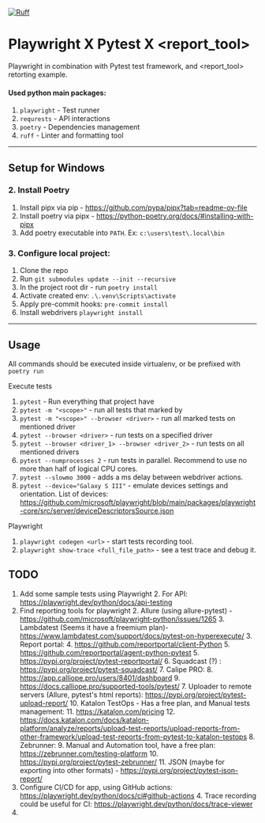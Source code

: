 [![Ruff](https://img.shields.io/endpoint?url=https://raw.githubusercontent.com/astral-sh/ruff/main/assets/badge/v2.json)](https://github.com/astral-sh/ruff)

[//]: # ([![pre-commit]&#40;https://img.shields.io/badge/pre--commit-enabled-brightgreen?logo=pre-commit&#41;]&#40;https://github.com/pre-commit/pre-commit&#41;)

# Playwright X Pytest X <report_tool>
Playwright in combination with Pytest test framework, and <report_tool> retorting example.

#### Used python main packages:
1. `playwright` - Test runner
4. `requrests` - API interactions 
5. `poetry` - Dependencies management
6. `ruff` - Linter and formatting tool

---

## Setup for Windows

[//]: # (### 1. Install Allure )

[//]: # (1. Download Java 21 : https://www.oracle.com/java/technologies/downloads/)

[//]: # (2. Set `JAVA_HOME` environment variable, point it to the java root folder.)

[//]: # (3. Download and unpack latest allure release: https://github.com/allure-framework/allure2/releases)

[//]: # (   1. Or using Scoop: https://allurereport.org/docs/gettingstarted-installation/#install-via-scoop-for-windows)

[//]: # (4. Into `PATH` - add path to the allure.bat file. Ex: `*\allure\allure-2.24.1\bin`)


### 2. Install Poetry
1. Install pipx via pip - https://github.com/pypa/pipx?tab=readme-ov-file
2. Install poetry via pipx - https://python-poetry.org/docs/#installing-with-pipx 
3. Add poetry executable into `PATH`. Ex: `c:\users\test\.local\bin`



### 3. Configure local project: 
1. Clone the repo
2. Run `git submodules update --init --recursive`
3. In the project root dir - run `poetry install`
4. Activate created env: `.\.venv\Scripts\activate`
5. Apply pre-commit hooks: `pre-commit install`
6. Install webdrivers `playwright install`


---


## Usage

All commands should be executed inside virtualenv, or be prefixed with `poetry run`

Execute tests
1. `pytest` - Run everything that project have
2. `pytest -m "<scope>"` - run all tests that marked by <scope>
3. `pytest -m "<scope>" --browser <driver>` - run all marked tests on mentioned driver
4. `pytest --browser <driver>` - run tests on a specified driver 
5. `pytest --browser <driver_1> --browser <driver_2>` - run tests on all mentioned drivers
6. `pytest --numprocesses 2` - run tests in parallel. Recommend to use no more than half of logical CPU cores.
7. `pytest --slowmo 3000` - adds a ms delay between webdriver actions. 
8. `pytest --device="Galaxy S III"` - emulate devices settings and orientation. List of devices: https://github.com/microsoft/playwright/blob/main/packages/playwright-core/src/server/deviceDescriptorsSource.json

Playwright
1. `playwright codegen <url>` - start tests recording tool.
2. `playwright show-trace <full_file_path>` - see a test trace and debug it. 


## TODO
 
1. Add some sample tests using Playwright
   2. For API: https://playwright.dev/python/docs/api-testing
2. Find reporting tools for playwright
   2. Allure (using allure-pytest) - https://github.com/microsoft/playwright-python/issues/1265
   3. Lambdatest (Seems it have a freemium plan)- https://www.lambdatest.com/support/docs/pytest-on-hyperexecute/
   3. Report portal:
      4. https://github.com/reportportal/client-Python
      5. https://github.com/reportportal/agent-python-pytest
      5. https://pypi.org/project/pytest-reportportal/
   6. Squadcast (?) : https://pypi.org/project/pytest-squadcast/
   7. Calipe PRO: 
      8. https://app.calliope.pro/users/8401/dashboard
      9. https://docs.calliope.pro/supported-tools/pytest/
   7. Uploader to remote servers (Allure, pytest's html reports): https://pypi.org/project/pytest-upload-report/
   10. Katalon TestOps - Has a free plan, and Manual tests management:
       11. https://katalon.com/pricing
       12. https://docs.katalon.com/docs/katalon-platform/analyze/reports/upload-test-reports/upload-reports-from-other-framework/upload-test-reports-from-pytest-to-katalon-testops
   8. Zebrunner:
      9. Manual and Automation tool, have a free plan: https://zebrunner.com/testing-platform
      10. https://pypi.org/project/pytest-zebrunner/
   11. JSON (maybe for exporting into other formats) - https://pypi.org/project/pytest-json-report/
3. Configure CI/CD for app, using GitHub actions: https://playwright.dev/python/docs/ci#github-actions
   4. Trace recording could be useful for CI: https://playwright.dev/python/docs/trace-viewer
4. 